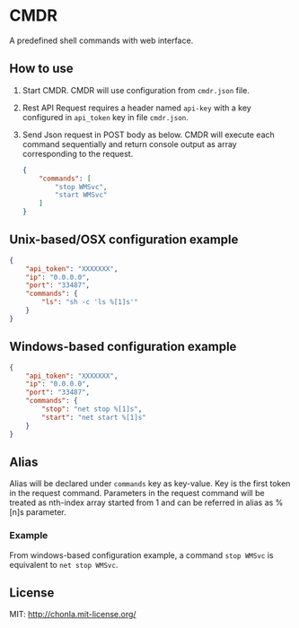 CMDR
=====

A predefined shell commands with web interface.

## How to use

1. Start CMDR. CMDR will use configuration from ```cmdr.json``` file.
2. Rest API Request requires a header named ```api-key``` with a key configured in ```api_token``` key in file ```cmdr.json```.
3. Send Json request in POST body as below. CMDR will execute each command sequentially and return console output as array corresponding to the request.

    ```json
    {
        "commands": [
            "stop WMSvc",
            "start WMSvc"
        ]
    }
    ```

## Unix-based/OSX configuration example

```json
{
    "api_token": "XXXXXXX",
    "ip": "0.0.0.0",
    "port": "33487",
    "commands": {
        "ls": "sh -c 'ls %[1]s'"
    }
}
```

## Windows-based configuration example

```json
{
    "api_token": "XXXXXXX",
    "ip": "0.0.0.0",
    "port": "33487",
    "commands": {
        "stop": "net stop %[1]s",
        "start": "net start %[1]s"
    }
}
```

## Alias

Alias will be declared under ```commands``` key as key-value. Key is the first token in the request command. Parameters in the request command will be treated as nth-index array started from 1 and can be referred in alias as %[n]s parameter.

### Example

From windows-based configuration example, a command ```stop WMSvc``` is equivalent to ```net stop WMSvc```.

## License

MIT: <http://chonla.mit-license.org/>
